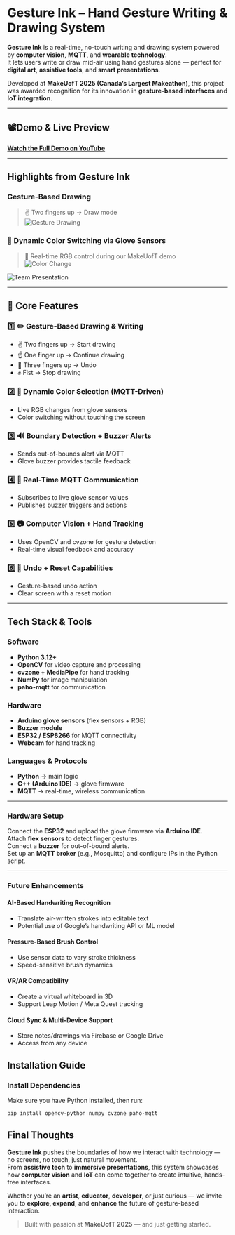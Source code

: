 # Gesture Ink – Hand Gesture Writing & Drawing System

**Gesture Ink** is a real-time, no-touch writing and drawing system powered by **computer vision**, **MQTT**, and **wearable technology**.  
It lets users write or draw mid-air using hand gestures alone — perfect for **digital art**, **assistive tools**, and **smart presentations**.

Developed at **MakeUofT 2025 (Canada’s Largest Makeathon)**, this project was awarded recognition for its innovation in **gesture-based interfaces** and **IoT integration**.

---

## 📽Demo & Live Preview

 **[Watch the Full Demo on YouTube](https://youtu.be/lAq6rWafrmU)**

---

##  Highlights from Gesture Ink

### Gesture-Based Drawing  
> ✌️ Two fingers up → Draw mode  
![Gesture Drawing](https://github.com/user-attachments/assets/432637c5-4906-4aa1-b9c5-b3850cd591fe)

### 🌈 Dynamic Color Switching via Glove Sensors  
> 🧤 Real-time RGB control during our MakeUofT demo  
![Color Change](https://github.com/user-attachments/assets/93cde095-60f9-4f15-bd4d-9df8ed427bb9)

![Team Presentation](https://github.com/user-attachments/assets/cd8db60f-47e6-4059-8a00-c65dbf8d277c)

---

## 🚀 Core Features

### 1️⃣ ✏️ Gesture-Based Drawing & Writing  
- ✌️ Two fingers up → Start drawing  
- ☝️ One finger up → Continue drawing  
- 🤟 Three fingers up → Undo  
- ✊ Fist → Stop drawing  

### 2️⃣ 🌈 Dynamic Color Selection (MQTT-Driven)  
- Live RGB changes from glove sensors  
- Color switching without touching the screen  

### 3️⃣ 🔊 Boundary Detection + Buzzer Alerts  
- Sends out-of-bounds alert via MQTT  
- Glove buzzer provides tactile feedback  

### 4️⃣ 📡 Real-Time MQTT Communication  
- Subscribes to live glove sensor values  
- Publishes buzzer triggers and actions  

### 5️⃣ 📷 Computer Vision + Hand Tracking  
- Uses OpenCV and cvzone for gesture detection  
- Real-time visual feedback and accuracy  

### 6️⃣ 🔄 Undo + Reset Capabilities  
- Gesture-based undo action  
- Clear screen with a reset motion  

---

## Tech Stack & Tools

### Software  
- **Python 3.12+**  
- **OpenCV** for video capture and processing  
- **cvzone + MediaPipe** for hand tracking  
- **NumPy** for image manipulation  
- **paho-mqtt** for communication

### Hardware  
- **Arduino glove sensors** (flex sensors + RGB)  
- **Buzzer module**  
- **ESP32 / ESP8266** for MQTT connectivity  
- **Webcam** for hand tracking  

### Languages & Protocols  
- **Python** → main logic  
- **C++ (Arduino IDE)** → glove firmware  
- **MQTT** → real-time, wireless communication  

---

### Hardware Setup

Connect the **ESP32** and upload the glove firmware via **Arduino IDE**.  
Attach **flex sensors** to detect finger gestures.  
Connect a **buzzer** for out-of-bound alerts.  
Set up an **MQTT broker** (e.g., Mosquitto) and configure IPs in the Python script.

---

###  Future Enhancements

#### AI-Based Handwriting Recognition  
- Translate air-written strokes into editable text  
- Potential use of Google’s handwriting API or ML model

#### Pressure-Based Brush Control  
- Use sensor data to vary stroke thickness  
- Speed-sensitive brush dynamics

#### VR/AR Compatibility  
- Create a virtual whiteboard in 3D  
- Support Leap Motion / Meta Quest tracking

#### Cloud Sync & Multi-Device Support  
- Store notes/drawings via Firebase or Google Drive  
- Access from any device
## Installation Guide

### Install Dependencies  
Make sure you have Python installed, then run:

```bash
pip install opencv-python numpy cvzone paho-mqtt
```

## Final Thoughts

**Gesture Ink** pushes the boundaries of how we interact with technology — no screens, no touch, just natural movement.  
From **assistive tech** to **immersive presentations**, this system showcases how **computer vision** and **IoT** can come together to create intuitive, hands-free interfaces.

Whether you’re an **artist**, **educator**, **developer**, or just curious — we invite you to **explore, expand**, and **enhance** the future of gesture-based interaction.

> Built with passion at **MakeUofT 2025** — and just getting started.
